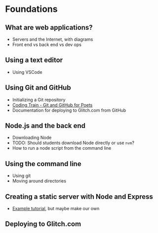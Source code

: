 # Foundations

## What are web applications?
- Servers and the Internet, with diagrams
- Front end vs back end vs dev ops

## Using a text editor
- Using VSCode

## Using Git and GitHub
- Initializing a Git repository
- [Coding Train - Git and GitHub for Poets](https://www.youtube.com/playlist?list=PLRqwX-V7Uu6ZF9C0YMKuns9sLDzK6zoiV)
- Documentation for deploying to Glitch.com from GitHub

## Node.js and the back end
- Downloading Node
- TODO: Should students download Node directly or use `nvm`?
- How to run a node script from the command line

## Using the command line
- Using git
- Moving around directories

## Creating a static server with Node and Express
- [Example tutorial](https://alligator.io/nodejs/serving-static-files-in-express/), but maybe make our own

## Deploying to Glitch.com
